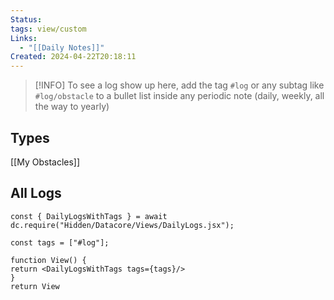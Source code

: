 ```yaml
---
Status: 
tags: view/custom
Links:
  - "[[Daily Notes]]"
Created: 2024-04-22T20:18:11
---
```


> [!INFO] 
> To see a log show up here, add the tag `#log` or any subtag like `#log/obstacle` to a bullet list inside any periodic note (daily, weekly, all the way to yearly)

## Types
[[My Obstacles]]
## All Logs

````datacorejsx
const { DailyLogsWithTags } = await dc.require("Hidden/Datacore/Views/DailyLogs.jsx");

const tags = ["#log"];

function View() {
return <DailyLogsWithTags tags={tags}/>
}
return View
````
